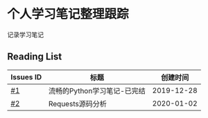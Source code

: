 # 个人学习笔记整理跟踪
记录学习笔记


## Reading List
| Issues ID | 标题 | 创建时间 |
|----|----|----|
| [#1](https://github.com/Syncma/learning-note/issues/1) | 流畅的Python学习笔记-已完结 | 2019-12-28
| [#2](https://github.com/Syncma/learning-note/issues/2) | Requests源码分析 | 2020-01-02